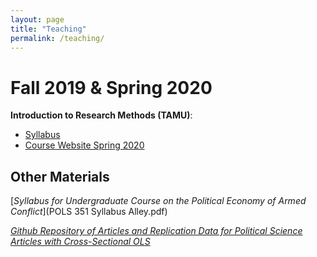 ```yaml
---
layout: page
title: "Teaching"
permalink: /teaching/ 
---
```


# Fall 2019 & Spring 2020 

**Introduction to Research Methods (TAMU)**:
- [Syllabus]()
- [Course Website Spring 2020](https://joshuaalley.github.io/pols-209/)


## Other Materials

[*Syllabus for Undergraduate Course on the Political Economy of Armed Conflict*](POLS 351 Syllabus Alley.pdf) 

[*Github Repository of Articles and Replication Data for Political Science Articles with Cross-Sectional OLS*](https://github.com/joshuaalley/cross-sectional-ols)
